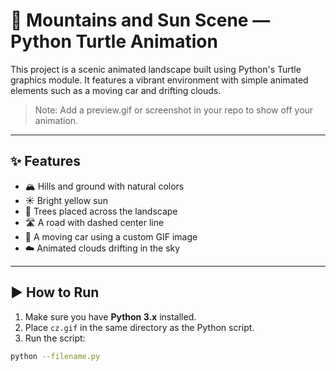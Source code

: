 # 🌄 Mountains and Sun Scene — Python Turtle Animation

This project is a scenic animated landscape built using Python's Turtle graphics module. It features a vibrant environment with simple animated elements such as a moving car and drifting clouds.

> Note: Add a preview.gif or screenshot in your repo to show off your animation.

---

## ✨ Features

- 🏔️ Hills and ground with natural colors  
- ☀️ Bright yellow sun  
- 🌳 Trees placed across the landscape  
- 🛣️ A road with dashed center line  
- 🚗 A moving car using a custom GIF image  
- ☁️ Animated clouds drifting in the sky  

---

## ▶️ How to Run

1. Make sure you have **Python 3.x** installed.
2. Place `cz.gif` in the same directory as the Python script.
3. Run the script:

```bash
python --filename.py
